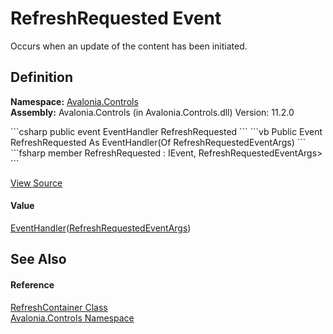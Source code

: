 # RefreshRequested Event


Occurs when an update of the content has been initiated.



## Definition
**Namespace:** <a href="N_Avalonia_Controls">Avalonia.Controls</a>  
**Assembly:** Avalonia.Controls (in Avalonia.Controls.dll) Version: 11.2.0

<Tabs groupId="api-code-preview">
<TabItem value="csharp" label="C#">
```csharp
public event EventHandler<RefreshRequestedEventArgs> RefreshRequested
```
</TabItem>
<TabItem value="vb" label="VB">
```vb
Public Event RefreshRequested As EventHandler(Of RefreshRequestedEventArgs)
```
</TabItem>
<TabItem value="fsharp" label="F#">
```fsharp
member RefreshRequested : IEvent<EventHandler<RefreshRequestedEventArgs>,
    RefreshRequestedEventArgs>
```
</TabItem>
</Tabs>



<a href="https://github.com/AvaloniaUI/Avalonia/tree/master/src/Avalonia.Controls/PullToRefresh/RefreshContainer.cs" title="View the source code">View Source</a>



#### Value
<a href="https://learn.microsoft.com/dotnet/api/system.eventhandler-1" target="_blank" rel="noopener noreferrer">EventHandler</a>(<a href="T_Avalonia_Controls_RefreshRequestedEventArgs">RefreshRequestedEventArgs</a>)

## See Also


#### Reference
<a href="T_Avalonia_Controls_RefreshContainer">RefreshContainer Class</a>  
<a href="N_Avalonia_Controls">Avalonia.Controls Namespace</a>  
